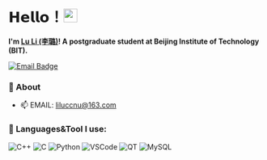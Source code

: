 
# 𝗛𝗲𝗹𝗹𝗼！<img src="https://user-images.githubusercontent.com/5679180/79618120-0daffb80-80be-11ea-819e-d2b0fa904d07.gif" width="27px"> 

<!---
<p><img align="right" width="250px" src="https://github.com/lilubit/lilubit/blob/main/images/image1.jpg" /></p>
-->

**I'm [Lu Li (李璐)](https://github.com/lilubit)! A postgraduate student at Beijing Institute of Technology (BIT).**

[![Email Badge](https://img.shields.io/badge/-GMAIL-D14836?style=for-the-badge&logo=gmail&logoColor=white)](mailto:liluccnu@163.com)

### 🍜 About

- 📫 EMAIL: liluccnu@163.com

### 🌱 Languages&Tool I use: 
![C++](https://img.shields.io/badge/C++-F15B2A?style=flat-square&logo=c%2b%2b)
![C](https://img.shields.io/badge/C-0b0b0b?style=flat-square&logo=c)
![Python](https://img.shields.io/badge/Python-3572a5?style=flat-square&logo=python&logoColor=white)
![VSCode](https://img.shields.io/badge/VScode-007ACC?style=flat-square&logo=visual%20studio%20code)
![QT](https://img.shields.io/badge/QT-41CD52?style=flat-square&logo=qt&logoColor=white)
![MySQL](https://img.shields.io/badge/MySQL-4479A1?style=flat-square&logo=mysql&logoColor=white)
